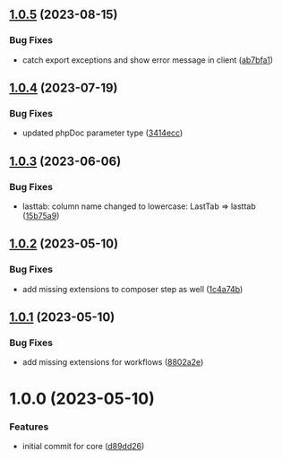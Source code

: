 ## [1.0.5](https://github.com/byteshard/core/compare/v1.0.4...v1.0.5) (2023-08-15)


### Bug Fixes

* catch export exceptions and show error message in client ([ab7bfa1](https://github.com/byteshard/core/commit/ab7bfa169bc41d6abe4d67d52a90f9cd334e5d2c))

## [1.0.4](https://github.com/byteshard/core/compare/v1.0.3...v1.0.4) (2023-07-19)


### Bug Fixes

* updated phpDoc parameter type ([3414ecc](https://github.com/byteshard/core/commit/3414ecc0f6ab69fa1b9b7f0a67165429f1918ad9))

## [1.0.3](https://github.com/byteshard/core/compare/v1.0.2...v1.0.3) (2023-06-06)


### Bug Fixes

* lasttab: column name changed to lowercase: LastTab => lasttab ([15b75a9](https://github.com/byteshard/core/commit/15b75a92906e95dfef5b644f9b7a1592ff3345be))

## [1.0.2](https://github.com/byteshard/core/compare/v1.0.1...v1.0.2) (2023-05-10)


### Bug Fixes

* add missing extensions to composer step as well ([1c4a74b](https://github.com/byteshard/core/commit/1c4a74b2d07101c44ad1b75072cef8fa4e48b66b))

## [1.0.1](https://github.com/byteshard/core/compare/v1.0.0...v1.0.1) (2023-05-10)


### Bug Fixes

* add missing extensions for workflows ([8802a2e](https://github.com/byteshard/core/commit/8802a2e255fea2099a43e13c005e4c1cd939b457))

# 1.0.0 (2023-05-10)


### Features

* initial commit for core ([d89dd26](https://github.com/byteshard/core/commit/d89dd260bd3fae6d6ffbcc275eeb68bfba55c132))
